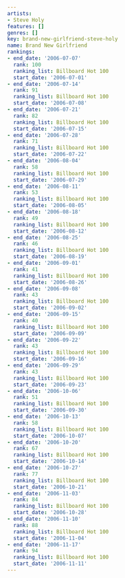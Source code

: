```yaml
---
artists:
- Steve Holy
features: []
genres: []
key: brand-new-girlfriend-steve-holy
name: Brand New Girlfriend
rankings:
- end_date: '2006-07-07'
  rank: 100
  ranking_list: Billboard Hot 100
  start_date: '2006-07-01'
- end_date: '2006-07-14'
  rank: 91
  ranking_list: Billboard Hot 100
  start_date: '2006-07-08'
- end_date: '2006-07-21'
  rank: 82
  ranking_list: Billboard Hot 100
  start_date: '2006-07-15'
- end_date: '2006-07-28'
  rank: 71
  ranking_list: Billboard Hot 100
  start_date: '2006-07-22'
- end_date: '2006-08-04'
  rank: 58
  ranking_list: Billboard Hot 100
  start_date: '2006-07-29'
- end_date: '2006-08-11'
  rank: 53
  ranking_list: Billboard Hot 100
  start_date: '2006-08-05'
- end_date: '2006-08-18'
  rank: 49
  ranking_list: Billboard Hot 100
  start_date: '2006-08-12'
- end_date: '2006-08-25'
  rank: 46
  ranking_list: Billboard Hot 100
  start_date: '2006-08-19'
- end_date: '2006-09-01'
  rank: 41
  ranking_list: Billboard Hot 100
  start_date: '2006-08-26'
- end_date: '2006-09-08'
  rank: 43
  ranking_list: Billboard Hot 100
  start_date: '2006-09-02'
- end_date: '2006-09-15'
  rank: 40
  ranking_list: Billboard Hot 100
  start_date: '2006-09-09'
- end_date: '2006-09-22'
  rank: 43
  ranking_list: Billboard Hot 100
  start_date: '2006-09-16'
- end_date: '2006-09-29'
  rank: 43
  ranking_list: Billboard Hot 100
  start_date: '2006-09-23'
- end_date: '2006-10-06'
  rank: 51
  ranking_list: Billboard Hot 100
  start_date: '2006-09-30'
- end_date: '2006-10-13'
  rank: 58
  ranking_list: Billboard Hot 100
  start_date: '2006-10-07'
- end_date: '2006-10-20'
  rank: 67
  ranking_list: Billboard Hot 100
  start_date: '2006-10-14'
- end_date: '2006-10-27'
  rank: 77
  ranking_list: Billboard Hot 100
  start_date: '2006-10-21'
- end_date: '2006-11-03'
  rank: 84
  ranking_list: Billboard Hot 100
  start_date: '2006-10-28'
- end_date: '2006-11-10'
  rank: 88
  ranking_list: Billboard Hot 100
  start_date: '2006-11-04'
- end_date: '2006-11-17'
  rank: 94
  ranking_list: Billboard Hot 100
  start_date: '2006-11-11'
---
```


